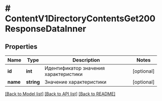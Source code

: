 # # ContentV1DirectoryContentsGet200ResponseDataInner

## Properties

Name | Type | Description | Notes
------------ | ------------- | ------------- | -------------
**id** | **int** | Идентификатор значения характеристики | [optional]
**name** | **string** | Значение характеристики | [optional]

[[Back to Model list]](../../README.md#models) [[Back to API list]](../../README.md#endpoints) [[Back to README]](../../README.md)
